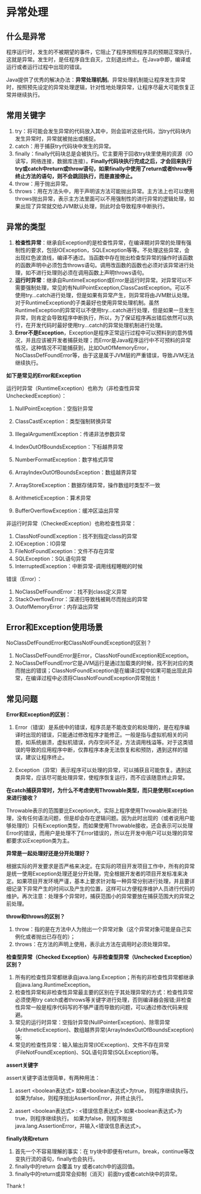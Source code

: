 # 异常处理

## 什么是异常

​		程序运行时，发生的不被期望的事件，它阻止了程序按照程序员的预期正常执行，这就是异常。发生时，是任程序自生自灭，立刻退出终止。在Java中即，编译或运行或者运行过程中出现的错误。

Java提供了优秀的解决办法：**异常处理机制**。异常处理机制能让程序发生异常时，按照预先设定的异常处理逻辑，针对性地处理异常，让程序尽最大可能恢复正常并继续执行。

## 常用关键字

1. try：将可能会发生异常的代码放入其中，则会监听这些代码，当try代码块内发生异常时，异常就被抛出或捕捉。
2. catch：用于捕获try代码块中发生的异常。
3. finally：finally代码块总是会被执行。它主要用于回收try块里使用的资源（IO读写，网络连接，数据库连接）。**Finally代码块执行完成之后，才会回来执行try或catch中return或throw语句，如果finally中使用了return或者throw等终止方法的语句，则不会跳回执行，而是直接停止。**
4. throw：用于抛出异常。
5. throws：用在方法头中，用于声明该方法可能抛出异常。主方法上也可以使用throws抛出异常，表示主方法里面可以不用强制性的进行异常的逻辑处理，如果出现了异常就交给JVM默认处理，则此时会导致程序中断执行。

## 异常的类型

1. **检查性异常**：继承自Exception的是检查性异常，在编译期对异常的处理有强制性的要求，包括IOException，SQLException等等。不处理这些异常，会出现红色波浪线，编译不通过。当函数中存在抛出检查型异常的操作时该函数的函数声明中必须包含throws语句。调用改函数的函数也必须对该异常进行处理，如不进行处理则必须在调用函数上声明throws语句。
2. **运行时异常**：继承自RuntimeException或Error是运行时异常。对异常可以不需要强制处理，常见的有NullPointException,ClassCastException。可以不使用try…catch进行处理，但是如果有异常产生，则异常将由JVM默认处理。对于RuntimeException的子类最好也使用异常处理机制。虽然RuntimeException的异常可以不使用try...catch进行处理，但是如果一旦发生异常，则肯定会导致程序中断执行，所以，为了保证程序再出错后依然可以执行，在开发代码时最好使用try...catch的异常处理机制进行处理。
3. **Error不是Exception**，Exception是程序正常运行过程中可以预料到的意外情况，并且应该被开发者捕获处理；而Error是Java程序运行中不可预料的异常情况，这种情况不可能捕获到，比如OutOfMemoryError，NoClassDefFoundError等，由于这是属于JVM层的严重错误，导致JVM无法继续执行。

**如下是常见的Error和Exception**

运行时异常（RuntimeException）也称为（非检查性异常UncheckedException）：

1. NullPointException：空指针异常

2. ClassCastException：类型强制转换异常

3. IllegalArgumentException：传递非法参数异常

4. IndexOutOfBoundsException：下标越界异常

5. NumberFormatException：数字格式异常

6. ArrayIndexOutOfBoundsException：数组越界异常

7. ArrayStoreException：数据存储异常，操作数组时类型不一致

8. ArithmeticException：算术异常

9. BufferOverflowException：缓冲区溢出异常

非运行时异常（CheckedException）也称检查性异常：

1.   ClassNotFoundException：找不到指定class的异常
2.   IOException：IO异常
3.   FileNotFoundException：文件不存在异常
4.   SQLException：SQL语句异常
5.   InterruptedException：中断异常-调用线程睡眠的时候

错误（Error）：

1.   NoClassDefFoundError：找不到class定义异常
2.   StackOverflowError：深递归导致栈被耗尽而抛出的异常
3.   OutofMemoryError：内存溢出异常

## Error和Exception使用场景

NoClassDefFoundError和ClassNotFoundException的区别？

1. NoClassDefFoundError是Error，ClassNotFoundException和Exception。
2. NoClassDefFoundError它是JVM运行是通过加载类的时候，找不到对应的类而抛出的错误；ClassNotFoundException是在编译过程中如果可能出现此异常，在编译过程中必须将ClassNotFoundException异常抛出！

## 常见问题

**Error和Exception的区别：**

1. Error（错误）是系统中的错误，程序员是不能改变的和处理的，是在程序编译时出现的错误，只能通过修改程序才能修正。一般是指与虚拟机相关的问题，如系统崩溃，虚拟机错误，内存空间不足，方法调用栈溢等。对于这类错误的导致的应用程序中断，仅靠程序本身无法恢复和和预防，遇到这样的错误，建议让程序终止。

2. Exception（异常）表示程序可以处理的异常，可以捕获且可能恢复。遇到这类异常，应该尽可能处理异常，使程序恢复运行，而不应该随意终止异常。

**在catch捕获异常时，为什么不考虑使用Throwable类型，而只是使用Exception来进行接收？**

​		Throwable表示的范围要比Exception大。实际上程序使用Throwable来进行处理，没有任何语法问题，但是却会存在逻辑问题。因为此时出现的（或者说用户能够处理的）只有Exception类型，而如果使用Throwable接收，还会表示可以处理Error的错误，而用户是处理不了Error错误的，所以在开发中用户可以处理的异常都要求以Exception类为主。

**异常是一起处理好还是分开处理好？**

​		根据实际的开发要求是否严格来决定。在实际的项目开发项目工作中，所有的异常是统一使用Exception处理还是分开处理，完全根据开发者的项目开发标准来决定。如果项目开发环境严谨，基本上要求针对每一种异常分别进行处理，并且要详细记录下异常产生的时间以及产生的位置，这样可以方便程序维护人员进行代码的维护。再次注意：处理多个异常时，捕获范围小的异常要放在捕获范围大的异常之前处理。

**throw和throws的区别？**

1. throw：指的是在方法中人为抛出一个异常对象（这个异常对象可能是自己实例化或者抛出已存在的）；
2. throws：在方法的声明上使用，表示此方法在调用时必须处理异常。

**检查型异常（Checked Exception）与非检查型异常（Unchecked Exception）区别？**

1. 所有的检查性异常都继承自java.lang.Exception；所有的非检查性异常都继承自java.lang.RuntimeException。
2. 检查性异常和非检查性异常最主要的区别在于其处理异常的方式：检查性异常必须使用try catch或者throws等关键字进行处理，否则编译器会报错;非检查性异常一般是程序代码写的不够严谨而导致的问题，可以通过修改代码来规避。
3. 常见的运行时异常：空指针异常(NullPointerException)、除零异常(ArithmeticException)、数组越界异常(ArrayIndexOutOfBoundsException)等;
4. 常见的检查性异常：输入输出异常(IOException)、文件不存在异常(FileNotFoundException)、SQL语句异常(SQLException)等。

**assert关键字**

assert关键字语法很简单，有两种用法：

1. assert <boolean表达式>
    如果<boolean表达式>为true，则程序继续执行。
    如果为false，则程序抛出AssertionError，并终止执行。

2. assert <boolean表达式> : <错误信息表达式>
    如果<boolean表达式>为true，则程序继续执行。
    如果为false，则程序抛出java.lang.AssertionError，并输入<错误信息表达式>。

**finally块和return**

1. 首先一个不容易理解的事实：在 try块中即便有return，break，continue等改变执行流的语句，finally也会执行。
2. finally中的return 会覆盖 try 或者catch中的返回值。
3. finally中的return或异常会抑制（消灭）前面try或者catch块中的异常。

Thank !
